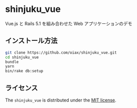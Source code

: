 shinjuku_vue
============

Vue.js と Rails 5.1 を組み合わせた Web アプリケーションのデモ

## インストール方法

```bash
git clone https://github.com/oiax/shinjuku_vue.git
cd shinjuku_vue
bundle
yarn
bin/rake db:setup
```

## ライセンス

The `shinjuku_vue` is distributed under the [MIT license](LICENSE).
